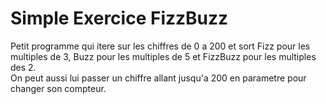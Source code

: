 # Simple Exercice FizzBuzz
Petit programme qui itere sur les chiffres de 0 a 200 et sort Fizz pour les multiples de 3, Buzz pour les multiples de 5 et FizzBuzz pour les multiples des 2.<br/>
On peut aussi lui passer un chiffre allant jusqu'a 200 en parametre pour changer son compteur.
